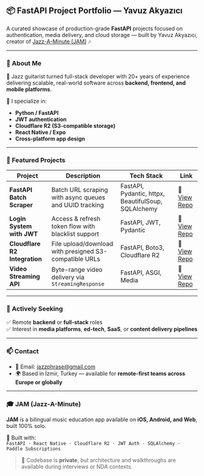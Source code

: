 ## 📦 FastAPI Project Portfolio — Yavuz Akyazıcı

A curated showcase of production-grade **FastAPI** projects focused on authentication, media delivery, and cloud storage — built by Yavuz Akyazıcı, creator of [Jazz-A-Minute (JAM)](#jam-jazz-a-minute) 🎶

---

### 🔧 About Me

🎸 Jazz guitarist turned full-stack developer with 20+ years of experience delivering scalable, real-world software across **backend, frontend, and mobile platforms**.

🧠 I specialize in:
- **Python / FastAPI**
- **JWT authentication**
- **Cloudflare R2 (S3-compatible storage)**
- **React Native / Expo**
- **Cross-platform app design**

---

### 📂 Featured Projects

| Project | Description | Tech Stack | Link |
|--------|-------------|------------|------|
| **FastAPI Batch Scraper** | Batch URL scraping with async queues and UUID tracking | FastAPI, Pydantic, httpx, BeautifulSoup, SQLAlchemy | 🔗 [View Repo](https://github.com/yavuzakyazici/fastapi-batch-scraper) |
| **Login System with JWT** | Access & refresh token flow with blacklist support | FastAPI, JWT, Pydantic | 🔗 [View Repo](https://github.com/yavuzakyazici/fastapi_login_example) |
| **Cloudflare R2 Integration** | File upload/download with presigned S3-compatible URLs | FastAPI, Boto3, Cloudflare R2 | 🔗 [View Repo](https://github.com/yavuzakyazici/cloudflare_boto3_example) |
| **Video Streaming API** | Byte-range video delivery via `StreamingResponse` | FastAPI, ASGI, Media | 🔗 [View Repo](https://github.com/yavuzakyazici/fastapi_video) |

---

### 🎯 Actively Seeking

✅ Remote **backend** or **full-stack** roles  
✅ Interest in **media platforms**, **ed-tech**, **SaaS**, or **content delivery pipelines**

---

### 📫 Contact

- 📧 Email: jazzphrase@gmail.com  
- 🌍 Based in İzmir, Turkey — available for **remote-first teams across Europe or globally**

---

### 🎓 JAM (Jazz-A-Minute)

**JAM** is a bilingual music education app available on **iOS, Android, and Web**, built 100% solo.

🧱 Built with:  
`FastAPI · React Native · Cloudflare R2 · JWT Auth · SQLAlchemy · Paddle Subscriptions`

> 🚫 Codebase is **private**, but architecture and walkthroughs are available during interviews or NDA contexts.
